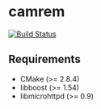 # camrem
[![Build Status](https://travis-ci.org/Silberschleier/camrem.svg?branch=master)](https://travis-ci.org/Silberschleier/camrem)
## Requirements
* CMake (>= 2.8.4)
* libboost (>= 1.54)
* libmicrohttpd (>= 0.9)
